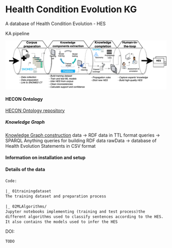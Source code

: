 # Health Condition Evolution KG
 A database of Health Condition Evolution - HES
 
 KA pipeline
 
 ![Knowledge acquisition pipeline](/assets/KApipeline.png?raw=true "KA pipeline")
 

#### HECON Ontology

 [HECON Ontology repository](https://github.com/albamoralest/HECON-Ontology)
    
 ##### Knowledge Graph
    
  [Knowledge Graph construction](https://github.com/albamoralest/HECON-Ontology/tree/main/Knowledge%20Graph)
        data -> RDF data in TTL format
        queries -> SPARQL Anything queries for building RDF data
        rawData -> database of Health Evolution Statements in CSV format

#### Information on installation and setup


#### Details of the data

    Code:
    
    |_ 01trainingdataset
    The training dataset and preparation process
    
    |_ 02MLAlgorithms/
    Jupyter notebooks implementing (training and test process)the different algorithms used to classify sentences according to the HES.
    It also contains the models used to infer the HES
    

DOI:

    TODO